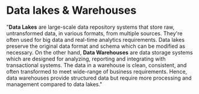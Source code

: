 # Data lakes & Warehouses

"**Data Lakes** are large-scale data repository systems that store raw, untransformed data, in various formats, from multiple sources. They're often used for big data and real-time analytics requirements. Data lakes preserve the original data format and schema which can be modified as necessary. On the other hand, **Data Warehouses** are data storage systems which are designed for analyzing, reporting and integrating with transactional systems. The data in a warehouse is clean, consistent, and often transformed to meet wide-range of business requirements. Hence, data warehouses provide structured data but require more processing and management compared to data lakes."